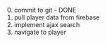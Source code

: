 0. commit to git - DONE
1. pull player data from firebase
2. implement ajax search
3. navigate to player